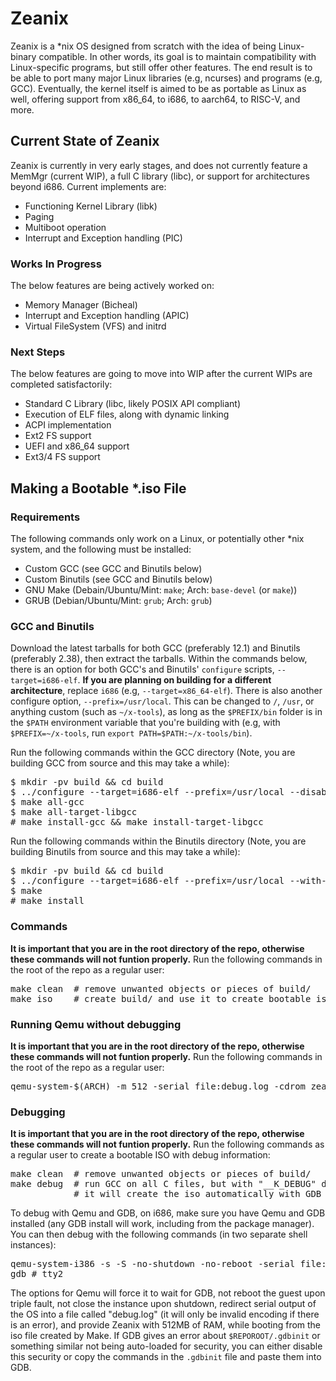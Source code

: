 # Zeanix
Zeanix is a \*nix OS designed from scratch with the idea of being Linux-binary compatible. In other words, its goal is to maintain compatibility with Linux-specific programs, but still offer other features. The end result is to be able to port many major Linux libraries (e.g, ncurses) and programs (e.g, GCC). Eventually, the kernel itself is aimed to be as portable as Linux as well, offering support from x86_64, to i686, to aarch64, to RISC-V, and more.
## Current State of Zeanix
Zeanix is currently in very early stages, and does not currently feature a MemMgr (current WIP), a full C library (libc), or support for architectures beyond i686. Current implements are:
* Functioning Kernel Library (libk)
* Paging
* Multiboot operation
* Interrupt and Exception handling (PIC)
### Works In Progress
The below features are being actively worked on:
* Memory Manager (Bicheal)
* Interrupt and Exception handling (APIC)
* Virtual FileSystem (VFS) and initrd
### Next Steps
The below features are going to move into WIP after the current WIPs are completed satisfactorily:
* Standard C Library (libc, likely POSIX API compliant)
* Execution of ELF files, along with dynamic linking
* ACPI implementation
* Ext2 FS support
* UEFI and x86_64 support
* Ext3/4 FS support
## Making a Bootable \*.iso File
### Requirements
The following commands only work on a Linux, or potentially other \*nix system, and the following must be installed:
* Custom GCC (see GCC and Binutils below)
* Custom Binutils (see GCC and Binutils below)
* GNU Make (Debain/Ubuntu/Mint: `make`; Arch: `base-devel` (or `make`))
* GRUB (Debian/Ubuntu/Mint: `grub`; Arch: `grub`)
### GCC and Binutils
Download the latest tarballs for both GCC (preferably 12.1) and Binutils (preferably 2.38), then extract the tarballs. Within the commands below, there is an option for both GCC's and Binutils' `configure` scripts, `--target=i686-elf`. **If you are planning on building for a different architecture**, replace `i686` (e.g, `--target=x86_64-elf`). There is also another configure option, `--prefix=/usr/local`. This can be changed to `/`, `/usr`, or anything custom (such as `~/x-tools`), as long as the `$PREFIX/bin` folder is in the `$PATH` environment variable that you're building with (e.g, with `$PREFIX=~/x-tools`, run `export PATH=$PATH:~/x-tools/bin`).

Run the following commands within the GCC directory (Note, you are building GCC from source and this may take a while):
<pre>
$ mkdir -pv build && cd build
$ ../configure --target=i686-elf --prefix=/usr/local --disable-nls --enable-languages=c,c++ --without-headers
$ make all-gcc
$ make all-target-libgcc
# make install-gcc && make install-target-libgcc
</pre>
Run the following commands within the Binutils directory (Note, you are building Binutils from source and this may take a while):
<pre>
$ mkdir -pv build && cd build
$ ../configure --target=i686-elf --prefix=/usr/local --with-sysroot --disable-nls --disable-werror
$ make
# make install
</pre>
### Commands
**It is important that you are in the root directory of the repo, otherwise these commands will not funtion properly.** Run the following commands in the root of the repo as a regular user:
<pre>
make clean  # remove unwanted objects or pieces of build/
make iso    # create build/ and use it to create bootable iso
</pre>
### Running Qemu without debugging
**It is important that you are in the root directory of the repo, otherwise these commands will not funtion properly.** Run the following commands in the root of the repo as a regular user:
<pre>
qemu-system-$(ARCH) -m 512 -serial file:debug.log -cdrom zeanix.iso
</pre>
### Debugging
**It is important that you are in the root directory of the repo, otherwise these commands will not funtion properly.** Run the following commands as a regular user to create a bootable ISO with debug information:
<pre>
make clean  # remove unwanted objects or pieces of build/
make debug  # run GCC on all C files, but with "__K_DEBUG" defined and with debug symbols
            # it will create the iso automatically with GDB information
</pre>
To debug with Qemu and GDB, on i686, make sure you have Qemu and GDB installed (any GDB install will work, including from the package manager). You can then debug with the following commands (in two separate shell instances):
<pre>
qemu-system-i386 -s -S -no-shutdown -no-reboot -serial file:debug.log -m 512 -cdrom zeanix.iso # tty1
gdb # tty2
</pre>
The options for Qemu will force it to wait for GDB, not reboot the guest upon triple fault, not close the instance upon shutdown, redirect serial output of the OS into a file called "debug.log" (it will only be invalid encoding if there is an error), and provide Zeanix with 512MB of RAM, while booting from the iso file created by Make. If GDB gives an error about `$REPOROOT/.gdbinit` or something similar not being auto-loaded for security, you can either disable this security or copy the commands in the `.gdbinit` file and paste them into GDB. 
